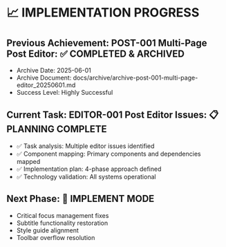 # 📈 IMPLEMENTATION PROGRESS

## **Previous Achievement: POST-001 Multi-Page Post Editor**: ✅ COMPLETED & ARCHIVED
- Archive Date: 2025-06-01
- Archive Document: docs/archive/archive-post-001-multi-page-editor_20250601.md
- Success Level: Highly Successful

## **Current Task: EDITOR-001 Post Editor Issues**: 📋 PLANNING COMPLETE
- ✅ Task analysis: Multiple editor issues identified
- ✅ Component mapping: Primary components and dependencies mapped
- ✅ Implementation plan: 4-phase approach defined
- ✅ Technology validation: All systems operational

## **Next Phase**: 🔧 IMPLEMENT MODE
- Critical focus management fixes
- Subtitle functionality restoration
- Style guide alignment
- Toolbar overflow resolution

